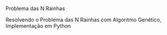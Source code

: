 Problema das N Rainhas

Resolvendo o Problema das N Rainhas com Algoritmo Genético, Implementação em Python
